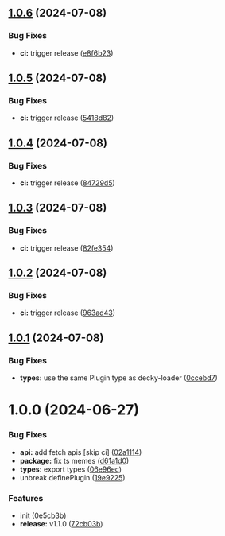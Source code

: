## [1.0.6](https://github.com/SteamDeckHomebrew/loader-api/compare/v1.0.5...v1.0.6) (2024-07-08)


### Bug Fixes

* **ci:** trigger release ([e8f6b23](https://github.com/SteamDeckHomebrew/loader-api/commit/e8f6b23cc1dc35fe45c54ccb792206ecec27858d))

## [1.0.5](https://github.com/SteamDeckHomebrew/loader-api/compare/v1.0.4...v1.0.5) (2024-07-08)


### Bug Fixes

* **ci:** trigger release ([5418d82](https://github.com/SteamDeckHomebrew/loader-api/commit/5418d8246f0e3dc5a666f33fa44ee17dbc8a43fd))

## [1.0.4](https://github.com/SteamDeckHomebrew/loader-api/compare/v1.0.3...v1.0.4) (2024-07-08)


### Bug Fixes

* **ci:** trigger release ([84729d5](https://github.com/SteamDeckHomebrew/loader-api/commit/84729d5bc8f9525ebc39942c1ddb5477d7703908))

## [1.0.3](https://github.com/SteamDeckHomebrew/loader-api/compare/v1.0.2...v1.0.3) (2024-07-08)


### Bug Fixes

* **ci:** trigger release ([82fe354](https://github.com/SteamDeckHomebrew/loader-api/commit/82fe354b879575bfd03f6a98839cb91e5af91702))

## [1.0.2](https://github.com/SteamDeckHomebrew/loader-api/compare/v1.0.1...v1.0.2) (2024-07-08)


### Bug Fixes

* **ci:** trigger release ([963ad43](https://github.com/SteamDeckHomebrew/loader-api/commit/963ad435483b431e80819deba9384f85d546f2fd))

## [1.0.1](https://github.com/SteamDeckHomebrew/loader-api/compare/v1.0.0...v1.0.1) (2024-07-08)


### Bug Fixes

* **types:** use the same Plugin type as decky-loader ([0ccebd7](https://github.com/SteamDeckHomebrew/loader-api/commit/0ccebd795aa9ef673d51638a4eec5ed650b43f50))

# 1.0.0 (2024-06-27)


### Bug Fixes

* **api:** add fetch apis [skip ci] ([02a1114](https://github.com/SteamDeckHomebrew/loader-api/commit/02a11142fb4a0f6dcdc5ae368e8c7ae5f11b8870))
* **package:** fix ts memes ([d61a1d0](https://github.com/SteamDeckHomebrew/loader-api/commit/d61a1d0ca7a224a91e6d0384aad1f314b1d494a1))
* **types:** export types ([06e96ec](https://github.com/SteamDeckHomebrew/loader-api/commit/06e96ec5a1f6a2240778a52d9d3b15a0f0682b54))
* unbreak definePlugin ([19e9225](https://github.com/SteamDeckHomebrew/loader-api/commit/19e9225482a770fd97be2b5dc4311a85279047fc))


### Features

* init ([0e5cb3b](https://github.com/SteamDeckHomebrew/loader-api/commit/0e5cb3b5368de1f0d11ba2727292c61f93a90eec))
* **release:** v1.1.0 ([72cb03b](https://github.com/SteamDeckHomebrew/loader-api/commit/72cb03b5fd958b1cc9d6edf3831fb3316bccfa3a))
